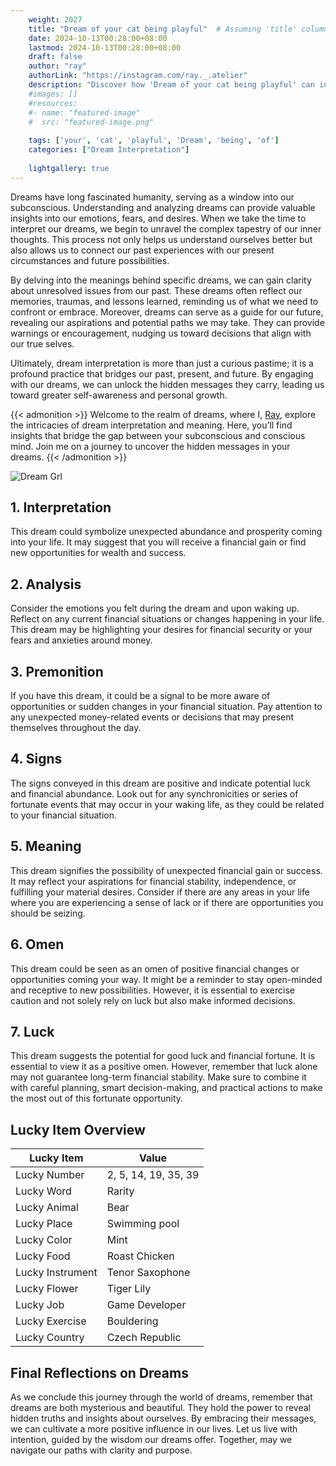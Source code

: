 ```yaml
---
    weight: 2027
    title: "Dream of your cat being playful"  # Assuming 'title' column exists
    date: 2024-10-13T00:28:00+08:00
    lastmod: 2024-10-13T00:28:00+08:00
    draft: false
    author: "ray"
    authorLink: "https://instagram.com/ray._.atelier"
    description: "Discover how 'Dream of your cat being playful' can interpret your future and uncover its significant meanings in your life."
    #images: []
    #resources:
    #- name: "featured-image"
    #  src: "featured-image.png"
    
    tags: ['your', 'cat', 'playful', 'Dream', 'being', 'of']
    categories: ["Dream Interpretation"]
    
    lightgallery: true
---
```

    
Dreams have long fascinated humanity, serving as a window into our subconscious. Understanding and analyzing dreams can provide valuable insights into our emotions, fears, and desires. When we take the time to interpret our dreams, we begin to unravel the complex tapestry of our inner thoughts. This process not only helps us understand ourselves better but also allows us to connect our past experiences with our present circumstances and future possibilities.

By delving into the meanings behind specific dreams, we can gain clarity about unresolved issues from our past. These dreams often reflect our memories, traumas, and lessons learned, reminding us of what we need to confront or embrace. Moreover, dreams can serve as a guide for our future, revealing our aspirations and potential paths we may take. They can provide warnings or encouragement, nudging us toward decisions that align with our true selves.

Ultimately, dream interpretation is more than just a curious pastime; it is a profound practice that bridges our past, present, and future. By engaging with our dreams, we can unlock the hidden messages they carry, leading us toward greater self-awareness and personal growth.

{{< admonition >}}
Welcome to the realm of dreams, where I, [Ray](https://instagram.com/ray._.atelier), explore the intricacies of dream interpretation and meaning. Here, you’ll find insights that bridge the gap between your subconscious and conscious mind. Join me on a journey to uncover the hidden messages in your dreams.
{{< /admonition >}}

![Dream Grl](https://cdn.pixabay.com/photo/2017/11/02/03/35/gothic-2910057_1280.jpg "Dream Grl")

## 1. Interpretation
 This dream could symbolize unexpected abundance and prosperity coming into your life. It may suggest that you will receive a financial gain or find new opportunities for wealth and success.

## 2. Analysis
 Consider the emotions you felt during the dream and upon waking up. Reflect on any current financial situations or changes happening in your life. This dream may be highlighting your desires for financial security or your fears and anxieties around money.

## 3. Premonition
 If you have this dream, it could be a signal to be more aware of opportunities or sudden changes in your financial situation. Pay attention to any unexpected money-related events or decisions that may present themselves throughout the day.

## 4. Signs
 The signs conveyed in this dream are positive and indicate potential luck and financial abundance. Look out for any synchronicities or series of fortunate events that may occur in your waking life, as they could be related to your financial situation.

## 5. Meaning
 This dream signifies the possibility of unexpected financial gain or success. It may reflect your aspirations for financial stability, independence, or fulfilling your material desires. Consider if there are any areas in your life where you are experiencing a sense of lack or if there are opportunities you should be seizing.

## 6. Omen
 This dream could be seen as an omen of positive financial changes or opportunities coming your way. It might be a reminder to stay open-minded and receptive to new possibilities. However, it is essential to exercise caution and not solely rely on luck but also make informed decisions.

## 7. Luck
 This dream suggests the potential for good luck and financial fortune. It is essential to view it as a positive omen. However, remember that luck alone may not guarantee long-term financial stability. Make sure to combine it with careful planning, smart decision-making, and practical actions to make the most out of this fortunate opportunity.

## Lucky Item Overview
| Lucky Item          | Value              |
|---------------|--------------------|
| Lucky Number        | 2, 5, 14, 19, 35, 39  |
| Lucky Word          | Rarity |
| Lucky Animal        | Bear |
| Lucky Place         | Swimming pool     |
| Lucky Color         | Mint     |
| Lucky Food          | Roast Chicken      |
| Lucky Instrument    | Tenor Saxophone |
| Lucky Flower        | Tiger Lily    |
| Lucky Job           | Game Developer       |
| Lucky Exercise      | Bouldering  |
| Lucky Country       | Czech Republic    |


##  Final Reflections on Dreams

As we conclude this journey through the world of dreams, remember that dreams are both mysterious and beautiful. They hold the power to reveal hidden truths and insights about ourselves. By embracing their messages, we can cultivate a more positive influence in our lives. Let us live with intention, guided by the wisdom our dreams offer. Together, may we navigate our paths with clarity and purpose.
